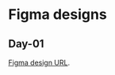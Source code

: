 # Figma designs
## Day-01
[Figma design URL](https://www.figma.com/design/4oOseqQPpOEOibpXql26OM/PUID?node-id=1-65664&t=Pmx0udfANg0yEPkv-4).
